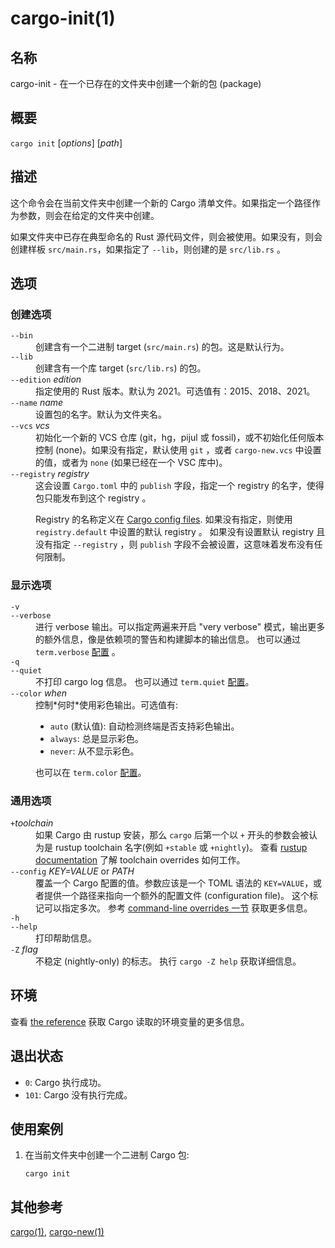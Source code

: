# cargo-init(1)

## 名称

cargo-init - 在一个已存在的文件夹中创建一个新的包 (package)

## 概要

`cargo init` [_options_] [_path_]

## 描述

这个命令会在当前文件夹中创建一个新的 Cargo 清单文件。如果指定一个路径作为参数，则会在给定的文件夹中创建。

如果文件夹中已存在典型命名的 Rust 源代码文件，则会被使用。如果没有，则会创建样板 `src/main.rs`，如果指定了 `--lib`，则创建的是 `src/lib.rs` 。

## 选项

### 创建选项

<dl>

<dt class="option-term" id="option-cargo-init---bin"><a class="option-anchor" href="#option-cargo-init---bin"></a><code>--bin</code></dt>
<dd class="option-desc">创建含有一个二进制 target (<code>src/main.rs</code>) 的包。这是默认行为。</dd>


<dt class="option-term" id="option-cargo-init---lib"><a class="option-anchor" href="#option-cargo-init---lib"></a><code>--lib</code></dt>
<dd class="option-desc">创建含有一个库 target (<code>src/lib.rs</code>) 的包。</dd>


<dt class="option-term" id="option-cargo-init---edition"><a class="option-anchor" href="#option-cargo-init---edition"></a><code>--edition</code> <em>edition</em></dt>
<dd class="option-desc">指定使用的 Rust 版本。默认为 2021。可选值有：2015、2018、2021。</dd>


<dt class="option-term" id="option-cargo-init---name"><a class="option-anchor" href="#option-cargo-init---name"></a><code>--name</code> <em>name</em></dt>
<dd class="option-desc">设置包的名字。默认为文件夹名。</dd>


<dt class="option-term" id="option-cargo-init---vcs"><a class="option-anchor" href="#option-cargo-init---vcs"></a><code>--vcs</code> <em>vcs</em></dt>
<dd class="option-desc">初始化一个新的 VCS 仓库 (git，hg，pijul 或 fossil)，或不初始化任何版本控制 (none)。如果没有指定，默认使用  <code>git</code> ，或者 <code>cargo-new.vcs</code> 中设置的值，或者为 <code>none</code> (如果已经在一个 VSC 库中)。</dd>


<dt class="option-term" id="option-cargo-init---registry"><a class="option-anchor" href="#option-cargo-init---registry"></a><code>--registry</code> <em>registry</em></dt>
<dd class="option-desc">这会设置 <code>Cargo.toml</code> 中的 <code>publish</code> 字段，指定一个 registry 的名字，使得包只能发布到这个 registry 。</p>
<p>Registry 的名称定义在 <a href="../reference/config.html">Cargo config files</a>.
如果没有指定，则使用<code>registry.default</code> 中设置的默认 registry 。
如果没有设置默认 registry 且没有指定 <code>--registry</code> ，则 <code>publish</code> 字段不会被设置，这意味着发布没有任何限制。</dd>


</dl>


### 显示选项

<dl>
<dt class="option-term" id="option-cargo-init--v"><a class="option-anchor" href="#option-cargo-init--v"></a><code>-v</code></dt>
<dt class="option-term" id="option-cargo-init---verbose"><a class="option-anchor" href="#option-cargo-init---verbose"></a><code>--verbose</code></dt>
<dd class="option-desc">进行 verbose 输出。可以指定两遍来开启 &quot;very verbose&quot; 模式，输出更多的额外信息，像是依赖项的警告和构建脚本的输出信息。
也可以通过 <code>term.verbose</code> <a href="../reference/config.html">配置</a> 。</dd>


<dt class="option-term" id="option-cargo-init--q"><a class="option-anchor" href="#option-cargo-init--q"></a><code>-q</code></dt>
<dt class="option-term" id="option-cargo-init---quiet"><a class="option-anchor" href="#option-cargo-init---quiet"></a><code>--quiet</code></dt>
<dd class="option-desc">不打印 cargo log 信息。
也可以通过 <code>term.quiet</code> <a href="../reference/config.html">配置</a>。</dd>


<dt class="option-term" id="option-cargo-init---color"><a class="option-anchor" href="#option-cargo-init---color"></a><code>--color</code> <em>when</em></dt>
<dd class="option-desc">控制*何时*使用彩色输出。可选值有: </p>
<ul>
<li><code>auto</code> (默认值): 自动检测终端是否支持彩色输出。</li>
<li><code>always</code>: 总是显示彩色。</li>
<li><code>never</code>: 从不显示彩色。</li>
</ul>
<p>也可以在 <code>term.color</code> <a href="../reference/config.html">配置</a>。</dd>


</dl>

### 通用选项

<dl>

<dt class="option-term" id="option-cargo-init-+toolchain"><a class="option-anchor" href="#option-cargo-init-+toolchain"></a><code>+</code><em>toolchain</em></dt>
<dd class="option-desc">如果 Cargo 由 rustup 安装，那么 <code>cargo</code> 后第一个以 <code>+</code> 开头的参数会被认为是 rustup toolchain 名字(例如 <code>+stable</code> 或 <code>+nightly</code>)。
查看 <a href="https://rust-lang.github.io/rustup/overrides.html">rustup documentation</a>
了解 toolchain overrides 如何工作。</dd>


<dt class="option-term" id="option-cargo-init---config"><a class="option-anchor" href="#option-cargo-init---config"></a><code>--config</code> <em>KEY=VALUE</em> or <em>PATH</em></dt>
<dd class="option-desc"> 覆盖一个 Cargo 配置的值。参数应该是一个 TOML 语法的 <code>KEY=VALUE</code>，或者提供一个路径来指向一个额外的配置文件 (configuration file)。 这个标记可以指定多次。
参考 <a href="../reference/config.html#command-line-overrides">command-line overrides 一节</a> 获取更多信息。</dd>


<dt class="option-term" id="option-cargo-init--h"><a class="option-anchor" href="#option-cargo-init--h"></a><code>-h</code></dt>
<dt class="option-term" id="option-cargo-init---help"><a class="option-anchor" href="#option-cargo-init---help"></a><code>--help</code></dt>
<dd class="option-desc">打印帮助信息。</dd>


<dt class="option-term" id="option-cargo-init--Z"><a class="option-anchor" href="#option-cargo-init--Z"></a><code>-Z</code> <em>flag</em></dt>
<dd class="option-desc">不稳定 (nightly-only) 的标志。 执行 <code>cargo -Z help</code> 获取详细信息。</dd>


</dl>


## 环境

查看 [the reference](../reference/environment-variables.html) 获取 Cargo 读取的环境变量的更多信息。


## 退出状态

* `0`: Cargo 执行成功。
* `101`: Cargo 没有执行完成。


## 使用案例

1. 在当前文件夹中创建一个二进制 Cargo 包: 

       cargo init

## 其他参考
[cargo(1)](cargo.html), [cargo-new(1)](cargo-new.html)
